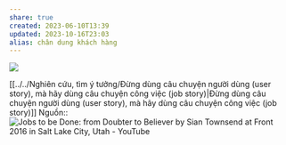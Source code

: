 ```yaml
---
share: true
created: 2023-06-10T13:39
updated: 2023-10-16T23:03
alias: chân dung khách hàng
---
```

![](https://miro.medium.com/v2/resize:fit:1400/format:webp/1*lwr2g0HvLOVr5IPVNoYxLg.png) 

[[../../Nghiên cứu, tìm ý tưởng/Đừng dùng câu chuyện người dùng (user story), mà hãy dùng câu chuyện công việc (job story)|Đừng dùng câu chuyện người dùng (user story), mà hãy dùng câu chuyện công việc (job story)]] 
Nguồn:: ![Jobs to be Done: from Doubter to Believer by Sian Townsend at Front 2016 in Salt Lake City, Utah - YouTube](https://youtu.be/VNTW_9mFM7k)
